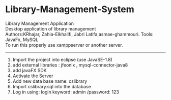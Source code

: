 # Library-Management-System
Library Management Application<br/>
Desktop application of library management<br/>
Authors:KRhajar, Zahia-Elkhalifi, Jabri Latifa,asmae-ghammouri.
Tools: JavaFx, MySQL<br/>
To run this properly use xamppserver or another server.

-----------------------------------------------

1. Import the project into eclipse (use JavaSE-1.8)
2. add external libraries : jfeonix , mysql-connector-java8
3. add javaFX SDK
4. Activate the Server
5. Add new data base name: cslibrary 
6. Import cslibrary.sql into the database
7. Log in using:  login keyword: admin /password: 123
